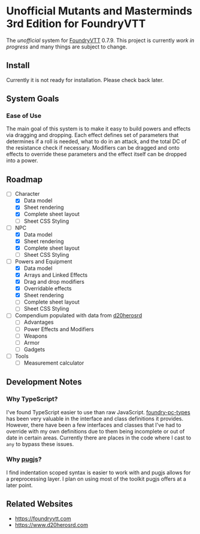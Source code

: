 # Unofficial Mutants and Masterminds 3rd Edition for FoundryVTT
The *unofficial* system for [FoundryVTT](https://foundryvtt.com) 0.7.9. This project is currently
*work in progress* and many things are subject to change.

## Install
Currently it is not ready for installation. Please check back later.

## System Goals
### Ease of Use
The main goal of this system is to make it easy to build powers and effects via dragging and dropping. Each effect defines set of parameters that determines if a roll is needed, what to do in
an attack, and the total DC of the resistance check if necessary. Modifiers can be dragged and 
onto effects to override these parameters and the effect itself can be dropped into a power.

## Roadmap
- [ ] Character
    - [x] Data model
    - [x] Sheet rendering
    - [x] Complete sheet layout
    - [ ] Sheet CSS Styling
- [ ] NPC
    - [x] Data model
    - [x] Sheet rendering
    - [x] Complete sheet layout
    - [ ] Sheet CSS Styling
- [ ] Powers and Equipment
    - [x] Data model
    - [x] Arrays and Linked Effects
    - [x] Drag and drop modifiers
    - [x] Overridable effects
    - [x] Sheet rendering
    - [ ] Complete sheet layout
    - [ ] Sheet CSS Styling
- [ ] Compendium populated with data from [d20herosrd](https://www.d20herosrd.com)
    - [ ] Advantages
    - [ ] Power Effects and Modifiers
    - [ ] Weapons
    - [ ] Armor
    - [ ] Gadgets
- [ ] Tools
    - [ ] Measurement calculator

## Development Notes

### Why TypeScript?
I've found TypeScript easier to use than raw JavaScript.
[foundry-pc-types](https://gitlab.com/foundry-projects/foundry-pc/foundry-pc-types) has been
very valuable in the interface and class definitions it provides. However, there have been a few
interfaces and classes that I've had to override with my own definitions due to them being incomplete
or out of date in certain areas. Currently there are places in the code where I cast to `any` to
bypass these issues.

### Why [pugjs](https://pugjs.org)?
I find indentation scoped syntax is easier to work with and pugjs allows for a preprocessing layer.
I plan on using most of the toolkit pugjs offers at a later point.

## Related Websites
- https://foundryvtt.com
- https://www.d20herosrd.com

